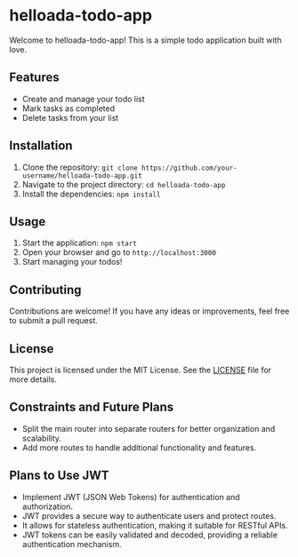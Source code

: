 # helloada-todo-app

Welcome to helloada-todo-app! This is a simple todo application built with love. 

## Features

- Create and manage your todo list
- Mark tasks as completed
- Delete tasks from your list

## Installation

1. Clone the repository: `git clone https://github.com/your-username/helloada-todo-app.git`
2. Navigate to the project directory: `cd helloada-todo-app`
3. Install the dependencies: `npm install`

## Usage

1. Start the application: `npm start`
2. Open your browser and go to `http://localhost:3000`
3. Start managing your todos!

## Contributing

Contributions are welcome! If you have any ideas or improvements, feel free to submit a pull request.

## License

This project is licensed under the MIT License. See the [LICENSE](LICENSE) file for more details.

## Constraints and Future Plans

- Split the main router into separate routers for better organization and scalability.
- Add more routes to handle additional functionality and features.

## Plans to Use JWT

- Implement JWT (JSON Web Tokens) for authentication and authorization.
- JWT provides a secure way to authenticate users and protect routes.
- It allows for stateless authentication, making it suitable for RESTful APIs.
- JWT tokens can be easily validated and decoded, providing a reliable authentication mechanism.

